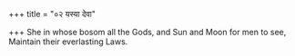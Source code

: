 +++
title = "०२ यस्या देवा"

+++
She in whose bosom all the Gods, and Sun and Moon for men to see,  
     Maintain their everlasting Laws.